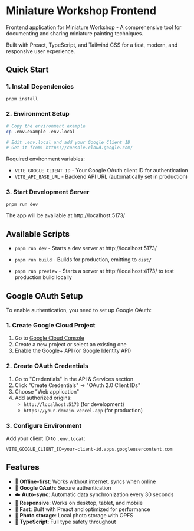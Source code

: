 # Miniature Workshop Frontend

Frontend application for Miniature Workshop - A comprehensive tool for documenting and sharing miniature painting techniques.

Built with Preact, TypeScript, and Tailwind CSS for a fast, modern, and responsive user experience.

## Quick Start

### 1. Install Dependencies
```bash
pnpm install
```

### 2. Environment Setup
```bash
# Copy the environment example
cp .env.example .env.local

# Edit .env.local and add your Google Client ID
# Get it from: https://console.cloud.google.com/
```

Required environment variables:
- `VITE_GOOGLE_CLIENT_ID` - Your Google OAuth client ID for authentication
- `VITE_API_BASE_URL` - Backend API URL (automatically set in production)

### 3. Start Development Server
```bash
pnpm run dev
```

The app will be available at http://localhost:5173/

## Available Scripts

-   `pnpm run dev` - Starts a dev server at http://localhost:5173/

-   `pnpm run build` - Builds for production, emitting to `dist/`

-   `pnpm run preview` - Starts a server at http://localhost:4173/ to test production build locally

## Google OAuth Setup

To enable authentication, you need to set up Google OAuth:

### 1. Create Google Cloud Project
1. Go to [Google Cloud Console](https://console.cloud.google.com/)
2. Create a new project or select an existing one
3. Enable the Google+ API (or Google Identity API)

### 2. Create OAuth Credentials
1. Go to "Credentials" in the API & Services section
2. Click "Create Credentials" → "OAuth 2.0 Client IDs"
3. Choose "Web application"
4. Add authorized origins:
   - `http://localhost:5173` (for development)
   - `https://your-domain.vercel.app` (for production)

### 3. Configure Environment
Add your client ID to `.env.local`:
```
VITE_GOOGLE_CLIENT_ID=your-client-id.apps.googleusercontent.com
```

## Features

- 🎨 **Offline-first**: Works without internet, syncs when online
- 🔐 **Google OAuth**: Secure authentication
- ☁️ **Auto-sync**: Automatic data synchronization every 30 seconds
- 📱 **Responsive**: Works on desktop, tablet, and mobile
- 🚀 **Fast**: Built with Preact and optimized for performance
- 📸 **Photo storage**: Local photo storage with OPFS
- 🎯 **TypeScript**: Full type safety throughout
